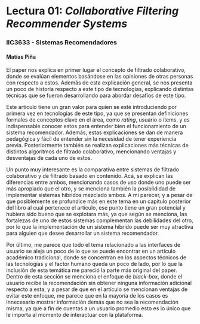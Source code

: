 # Lectura 01: *Collaborative Filtering Recommender Systems*
### IIC3633 - Sistemas Recomendadores
#### Matías Piña

El paper nos explica en primer lugar el concepto de filtrado colaborativo, donde se evalúan elementos basándose en las opiniones de otras personas con respecto a estos. Además de esta explicación general, se nos presenta un poco de historia respecto a este tipo de tecnologías, explicando distintas técnicas que se fueron desarrollando para abordar desafíos de este tipo.

Este artículo tiene un gran valor para quien se esté introduciendo por primera vez en tecnologías de este tipo, ya que se presentan definiciones formales de conceptos clave en el área, como *rating*, usuario o ítems, y es indispensable conocer estos para entender bien el funcionamiento de un sistema recomendador. Además, estas explicaciones se dan de manera pedagógica y fácil de entender sin la necesidad de tener experiencia previa. Posteriormente también se realizan explicaciones más técnicas de distintos algoritmos de filtrado colaborativo, mencionando ventajas y desventajas de cada uno de estos.

Un punto muy interesante es la comparativa entre sistemas de filtrado colaborativo y de filtrado basado en contenido. Acá, se explican las diferencias entre ambos, mencionando casos de uso donde uno puede ser más apropiado que el otro, y se menciona también la posiblididad de implementar sistemas híbridos mezclado ambos. A mi parecer, y a pesar de que posiblemente se profundice más en este tema en un capítulo posterior del libro al cual pertenece el artículo, ese punto tiene un gran potencial y hubiera sido bueno que se explotara más, ya que según se menciona, las fortalezas de uno de estos sistemas complementan las debilidades del otro, por lo que la implementación de un sistema híbrido puede ser muy atractiva para alguien que desee desarrollar un sistema recomendador.

Por último, me parece que todo el tema relacionado a las interfaces de usuario se aleja un poco de lo que se puede encontrar en un artículo académico tradicional, donde se concentran en los aspectos técnicos de las tecnologías y el factor humano queda un poco de lado, por lo que la inclusión de esta temática me pareció la parte más original del paper. Dentro de esta sección se menciona el enfoque de *black-box*, donde el usuario recibe la recomendación sin obtener ninguna información adicional respecto a esta, y a pesar de que en el artículo se mencionan ventajas de evitar este enfoque, me parece que en la mayoría de los casos es innecesario mostrar información demás que no sea la recomendación misma, ya que a fin de cuentas a un usuario promedio esto es lo único que le importa al momento de interactuar con la plataforma.
